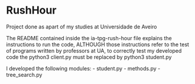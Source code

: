 # RushHour
Project done as apart of my studies at Universidade de Aveiro

The README contained inside the ia-tpg-rush-hour file explains the instructions to run the code, ALTHOUGH those instructions refer to the test of programs written by professors at UA, to correctly test my developed code the python3 client.py must be replaced by python3 student.py

I developed the following modules:
                    - student.py
                    - methods.py
                    - tree_search.py
